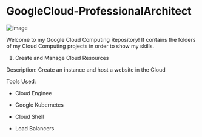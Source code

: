# GoogleCloud-ProfessionalArchitect


![image](https://github.com/moniquecardoso25/GoogleCloud-ProfessionalArchitect/assets/140358716/66e1b826-30ab-49d8-875a-f03858bb2c7e)


Welcome to my Google Cloud Computing Repository! It contains the folders of my Cloud Computing projects in order to show my skills.

1. Create and Manage Cloud Resources

Description: Create an instance and host a website in the Cloud

Tools Used:

- Cloud Enginee

- Google Kubernetes

- Cloud Shell

- Load Balancers 

  
